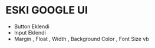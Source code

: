 # ESKI GOOGLE UI
* Button Eklendi
* Input Eklendi
* Margin , Float , Width , Background Color , Font Size vb